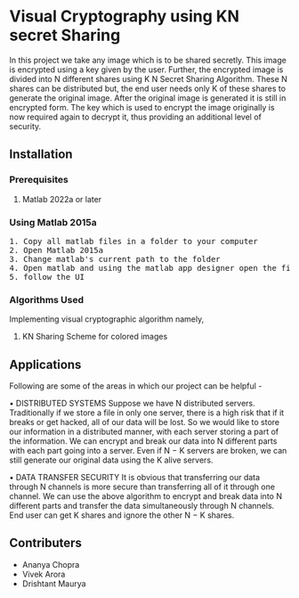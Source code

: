 # Visual Cryptography using KN secret Sharing

In this project we take any image which is to be shared secretly. This image is encrypted using a key given by the user. Further, the encrypted image is divided into N different shares using K N Secret Sharing Algorithm. These N shares can be distributed but, the end user needs only K of these shares to generate the original image. After the original image is generated it is still in encrypted form. The key which is used to encrypt the image originally is now required again to decrypt it, thus providing an additional level of security.

## Installation <a name='installation'></a>

### Prerequisites <a name='prerequisites'></a>

1. Matlab 2022a or later

### Using Matlab 2015a <a name='using-matlab-2015a'></a>
<pre>
1. Copy all matlab files in a folder to your computer
2. Open Matlab 2015a
3. Change matlab's current path to the folder  
4. Open matlab and using the matlab app designer open the file encryptgui.m and run it to encrypt the image
5. follow the UI 
</pre>

### Algorithms Used <a name='algo'></a>

Implementing  visual cryptographic algorithm namely,
1. KN Sharing Scheme for colored images


## Applications <a name='applications'></a>
Following are some of the areas in which our project can be helpful -

• DISTRIBUTED SYSTEMS
Suppose we have N distributed servers. Traditionally if we store a file in only one
server, there is a high risk that if it breaks or get hacked, all of our data will be
lost. So we would like to store our information in a distributed manner, with each
server storing a part of the information. We can encrypt and break our data into N
different parts with each part going into a server. Even if N − K servers are broken,
we can still generate our original data using the K alive servers.

• DATA TRANSFER SECURITY
It is obvious that transferring our data through N channels is more secure than
transferring all of it through one channel. We can use the above algorithm to
encrypt and break data into N different parts and transfer the data simultaneously
through N channels. End user can get K shares and ignore the other N − K shares.




## Contributers <a name='contributers'></a>
* Ananya Chopra
* Vivek Arora
* Drishtant Maurya
